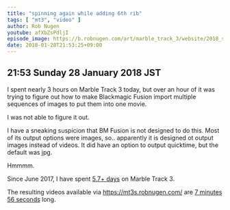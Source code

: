 ```yaml
---
title: "spinning again while adding 6th rib"
tags: [ "mt3", "video" ]
author: Rob Nugen
youtube: afXbZsPdljI
episode_image: https://b.robnugen.com/art/marble_track_3/website/2018_sep_02_mt3_placeholder.png
date: 2018-01-28T21:53:25+09:00
---
```


## 21:53 Sunday 28 January 2018 JST

I spent nearly 3 hours on Marble Track 3 today, but over an hour of it
was trying to figure out how to make Blackmagic Fusion import multiple
sequences of images to put them into one movie.

I was not able to figure it out.

I have a sneaking suspicion that BM Fusion is not designed to do
this.  Most of its output options were images, so.. apparently it is
designed ot output images instead of videos.  It did have an option to
output quicktime, but the default was jpg.

Hmmmm.

Since June 2017, I have spent
[5.7+ days](
http://grun1.com/utils/timeCalc.html?t1=4:14:42&c1=June%202017%204:14:42&t2=10:16:10&c2=July%202017%2010:16:10&t3=26:12:06&c3=Aug%202017%2026:12:06&t4=29:46:54&c4=Sep%202017%2029:46:54&t5=14:55:11&c5=Oct%202017%2014:55:11&t6=29:39:56&c6=Nov%202017%2029:39:56&t7=6:02:28&c7=Dec%202017%206:02:28&t8=1:36:11&c8=2%20Jan%202018&t9=1:21:57&c9=4%20Jan%202018&t10=36:20&c10=7%20Jan%202018&t11=2:00:16&c11=8%20Jan%202018&t12=1:18:52&t13=1:16:21&t14=55:44&t15=3:49&t16=1:23:37&c16=18%20Jan%202018&t17=1:02:05&t18=57:32&t19=54:29&t20=2:52:34&c20=28%20jan%202018&mode=0&fs3=1&ft2=1&f3t1=1&f4t0=1&d=:&o10=1&fps=
) on Marble Track 3.

The resulting videos available via https://mt3s.robnugen.com/ are
[7 minutes 56 seconds](
http://grun1.com/utils/timeCalc.html?t1=1:08&c1=skeleton%20arrives&t2=1:40&c2=oops%20after%20drawing%20circle%20on%20stage&t3=1:31&c3=attached%20bearing%20to%20stage&t4=2:03&c4=big%20curve%20ball&t5=1:34&c5=spinning%20again&mode=0&fs3=1&ft2=1&f3t1=1&f4t0=1&d=:&o1=1&fps=
) long.

